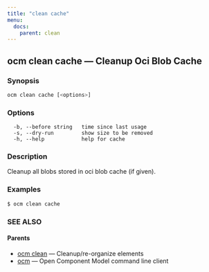 ```yaml
---
title: "clean cache"
menu:
  docs:
    parent: clean
---
```

## ocm clean cache &mdash; Cleanup Oci Blob Cache

### Synopsis

```bash
ocm clean cache [<options>]
```

### Options

```text
  -b, --before string   time since last usage
  -s, --dry-run         show size to be removed
  -h, --help            help for cache
```

### Description

Cleanup all blobs stored in oci blob cache (if given).
	
### Examples

```bash
$ ocm clean cache
```

### SEE ALSO

#### Parents

* [ocm clean](ocm_clean.md)	 &mdash; Cleanup/re-organize elements
* [ocm](ocm.md)	 &mdash; Open Component Model command line client

